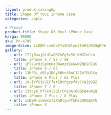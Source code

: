 ```yaml
---
layout: produk-casinghp
title: Shape Of You1 iPhone Case
categories: apple

# Produk
product-title: Shape Of You1 iPhone Case
harga: 90000
sku: hn-4705
image-drive: 1cDBM-cvmOx5TaXh8lyu4fnM2cROOqRPb
gallery:
  - url: 1Tlj0sajQiUlaORZmEg3xSV_KNJ2nCcb-
    title: iPhone 5 / 5s / SE
  - url: 1PlkGrd1Sp0nHz00wmzdEeGwNZNB1FEQK
    title: iPhone 6 / 6s
  - url: 13hF6i_dBlpJDGy5HhntRmC1JZm7SUCKu
    title: iPhone 6 Plus / 6s Plus
  - url: 1V-iVfGjVJIFfarENtPgzpfdv7CWIz9BZ
    title: iPhone 7 / 8
  - url: 13YcyK_Pflk4lSqlrCPgnAj6OQSQ4vWgQ
    title: iPhone 7 Plus / 8 Plus
  - url: 1cDBM-cvmOx5TaXh8lyu4fnM2cROOqRPb
    title: iPhone X
---
```

